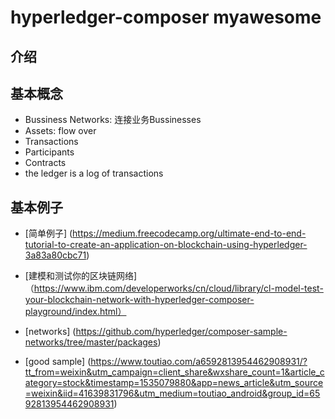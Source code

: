 # hyperledger-composer myawesome

## 介绍



## 基本概念

 * Bussiness Networks: 连接业务Bussinesses
 * Assets: flow over
 * Transactions
 * Participants
 * Contracts
 * the ledger is a log of transactions

## 基本例子

* [简单例子] (https://medium.freecodecamp.org/ultimate-end-to-end-tutorial-to-create-an-application-on-blockchain-using-hyperledger-3a83a80cbc71)

* [建模和测试你的区块链网络] （https://www.ibm.com/developerworks/cn/cloud/library/cl-model-test-your-blockchain-network-with-hyperledger-composer-playground/index.html）

* [networks] (https://github.com/hyperledger/composer-sample-networks/tree/master/packages)

* [good sample] (https://www.toutiao.com/a6592813954462908931/?tt_from=weixin&utm_campaign=client_share&wxshare_count=1&article_category=stock&timestamp=1535079880&app=news_article&utm_source=weixin&iid=41639831796&utm_medium=toutiao_android&group_id=6592813954462908931)
